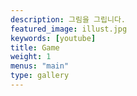 ```yaml
---
description: 그림을 그립니다.
featured_image: illust.jpg
keywords: [youtube]
title: Game
weight: 1
menus: "main"
type: gallery
---
```


